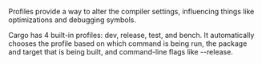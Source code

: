 Profiles provide a way to alter the compiler settings, influencing things like optimizations and debugging symbols.

Cargo has 4 built-in profiles: dev, release, test, and bench. It automatically chooses the profile based on which command is being run, the package and target that is being built, and command-line flags like --release.